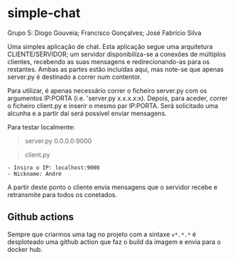 # simple-chat

Grupo 5: Diogo Gouveia; Francisco Gonçalves; José Fabrício Silva

Uma simples aplicação de chat.
Esta aplicação segue uma arquitetura CLIENTE/SERVIDOR; um servidor disponibiliza-se a conexões de múltiplos clientes, recebendo as suas mensagens
e redirecionando-as para os restantes. Ambas as partes estão incluídas aqui, mas note-se que apenas server.py é destinado a correr num contentor.

Para utilizar, é apenas necessário correr o ficheiro server.py com os argumentos IP:PORTA (i.e. 'server.py x.x.x.x:x).
Depois, para aceder, correr o ficheiro client.py e inserir o mesmo par IP:PORTA. Será solicitado uma alcunha e a partir daí será possível enviar mensagens.

Para testar localmente:

> server.py 0.0.0.0:9000

> client.py

    - Insira o IP: localhost:9000
    - Nickname: André
   
A partir deste ponto o cliente envia mensagens que o servidor recebe e retransmite para todos os conetados.

## Github actions

Sempre que criarmos uma tag no projeto com a sintaxe `v*.*.*` é desploteado uma github action que faz o build da imagem e envia
para o docker hub.

